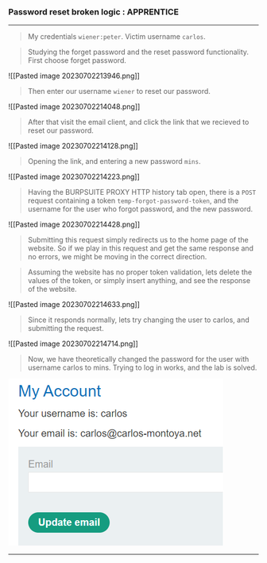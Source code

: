 ### Password reset broken logic : APPRENTICE

---

> My credentials `wiener:peter`.
> Victim username `carlos`.

> Studying the forget password and the reset password functionality.
> First choose forget password.

![[Pasted image 20230702213946.png]]

> Then enter our username `wiener` to reset our password.

![[Pasted image 20230702214048.png]]

> After that visit the email client, and click the link that we recieved to reset our password.

![[Pasted image 20230702214128.png]]


> Opening the link, and entering a new password `mins`.

![[Pasted image 20230702214223.png]]

> Having the BURPSUITE PROXY HTTP history tab open, there is a `POST` request containing a token `temp-forgot-password-token`, and the username for the user who forgot password, and the new password.

![[Pasted image 20230702214428.png]]

> Submitting this request simply redirects us to the home page of the website. So if we play in this request and get the same response and no errors, we might be moving in the correct direction.

> Assuming the website has no proper token validation, lets delete the values of the token, or simply insert anything, and see the response of the website.

![[Pasted image 20230702214633.png]]

> Since it responds normally, lets try changing the user to carlos, and submitting the request.

![[Pasted image 20230702214714.png]]

> Now, we have theoretically changed the password for the user with username carlos to mins.
> Trying to log in works, and the lab is solved.

![carlos-account](./screenshots/carlos-account.png)

---
